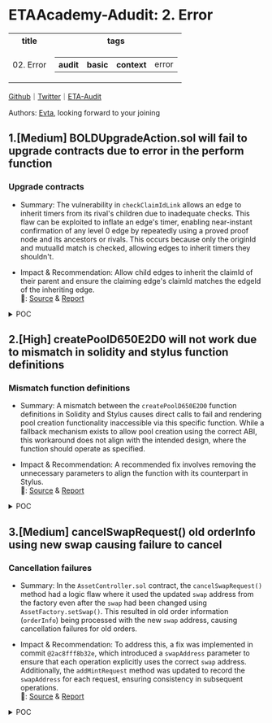 # ETAAcademy-Adudit: 2. Error

<table>
  <tr>
    <th>title</th>
    <th>tags</th>
  </tr>
  <tr>
    <td>02. Error</td>
    <td>
      <table>
        <tr>
          <th>audit</th>
          <th>basic</th>
          <th>context</th>
          <td>error</td>
        </tr>
      </table>
    </td>
  </tr>
</table>

[Github](https://github.com/ETAAcademy)｜[Twitter](https://twitter.com/ETAAcademy)｜[ETA-Audit](https://github.com/ETAAcademy/ETAAcademy-Audit)

Authors: [Evta](https://twitter.com/pwhattie), looking forward to your joining

## 1.[Medium] BOLDUpgradeAction.sol will fail to upgrade contracts due to error in the perform function

### Upgrade contracts

- Summary: The vulnerability in `checkClaimIdLink` allows an edge to inherit timers from its rival's children due to inadequate checks. This flaw can be exploited to inflate an edge's timer, enabling near-instant confirmation of any level 0 edge by repeatedly using a proved proof node and its ancestors or rivals. This occurs because only the originId and mutualId match is checked, allowing edges to inherit timers they shouldn't.

- Impact & Recommendation: Allow child edges to inherit the claimId of their parent and ensure the claiming edge's claimId matches the edgeId of the inheriting edge.
  <br> 🐬: [Source](https://code4rena.com/reports/2024-05-arbitrum-foundation#m-02-boldupgradeactionsol-will-fail-to-upgrade-contracts-due-to-error-in-the-perform-function) & [Report](https://code4rena.com/reports/2024-05-arbitrum-foundation)

<details><summary>POC</summary>

```solidity
// SPDX-License-Identifier: MIT
pragma solidity 0.8.17;
import {Test} from "forge-std/Test.sol";
import "forge-std/console.sol";
struct OldStaker {
    uint256 amountStaked;
    uint64 index;
    uint64 latestStakedNode;
    // currentChallenge is 0 if staker is not in a challenge
    uint64 currentChallenge; // 1. cannot have current challenge
    bool isStaked; // 2. must be staked
}
interface IOldRollup {
    function pause() external;
    function forceRefundStaker(address[] memory stacker) external;
    function getStakerAddress(uint64 stakerNum) external view returns (address);
    function stakerCount() external view returns (uint64);
    function getStaker(address staker) external view returns (OldStaker memory);
}
contract C4 is Test {
    IOldRollup oldRollup;
    address admin;
    function setUp() public {
        uint256 forkId = vm.createFork("https://rpc.ankr.com/eth");
        vm.selectFork(forkId);
        oldRollup = IOldRollup(0x5eF0D09d1E6204141B4d37530808eD19f60FBa35);
        admin = 0x3ffFbAdAF827559da092217e474760E2b2c3CeDd;
    }
    function test_Cleanup() public {
        vm.startPrank(admin);
        oldRollup.pause();
        uint64 stakerCount = oldRollup.stakerCount();
        // since we for-loop these stakers we set an arbitrary limit - we dont
        // expect any instances to have close to this number of stakers
        if (stakerCount > 50) {
            stakerCount = 50;
        }
        for (uint64 i = 0; i < stakerCount; i++) {
            // FAILS with panic: array out-of-bounds access
            address stakerAddr = oldRollup.getStakerAddress(i);
            OldStaker memory staker = oldRollup.getStaker(stakerAddr);
            if (staker.isStaked && staker.currentChallenge == 0) {
                address[] memory stakersToRefund = new address[](1);
                stakersToRefund[0] = stakerAddr;
                oldRollup.forceRefundStaker(stakersToRefund);
            }
        }
    }
}
```

</details>

## 2.[High] createPoolD650E2D0 will not work due to mismatch in solidity and stylus function definitions

### Mismatch function definitions

- Summary: A mismatch between the `createPoolD650E2D0` function definitions in Solidity and Stylus causes direct calls to fail and rendering pool creation functionality inaccessible via this specific function. While a fallback mechanism exists to allow pool creation using the correct ABI, this workaround does not align with the intended design, where the function should operate as specified.

- Impact & Recommendation: A recommended fix involves removing the unnecessary parameters to align the function with its counterpart in Stylus.
  <br> 🐬: [Source](https://code4rena.com/reports/2024-10-superposition#h-01-createpoold650e2d0-will-not-work-due-to-mismatch-in-solidity-and-stylus-function-definitions) & [Report](https://code4rena.com/reports/2024-10-superposition)

<details><summary>POC</summary>

```rust
    pub fn create_pool_D650_E2_D0(

        &mut self,

        pool: Address,

        price: U256,

        fee: u32,

    ) -> Result<(), Revert> {

 //...

     }

 }

```

```solidity

    function createPoolD650E2D0( //@audit

        address /* token */,

        uint256 /* sqrtPriceX96 */,

        uint32 /* fee */,

        uint8 /* tickSpacing */,

        uint128 /* maxLiquidityPerTick */

    ) external {

        directDelegate(_getExecutorAdmin());

    }
```

</details>

## 3.[Medium] cancelSwapRequest() old orderInfo using new swap causing failure to cancel

### Cancellation failures

- Summary: In the `AssetController.sol` contract, the `cancelSwapRequest()` method had a logic flaw where it used the updated `swap` address from the factory even after the `swap` had been changed using `AssetFactory.setSwap()`. This resulted in old order information (`orderInfo`) being processed with the new `swap` address, causing cancellation failures for old orders.

- Impact & Recommendation: To address this, a fix was implemented in commit `@2ac8fff8b32e`, which introduced a `swapAddress` parameter to ensure that each operation explicitly uses the correct `swap` address. Additionally, the `addMintRequest` method was updated to record the `swapAddress` for each request, ensuring consistency in subsequent operations.
  <br> 🐬: [Source](https://code4rena.com/reports/2024-12-ssi-zenith) & [Report](https://code4rena.com/reports/2024-12-ssi-zenith)

<details><summary>POC</summary>

```solidity

function addMintRequest(uint256 assetID, OrderInfo memory orderInfo) external whenNotPaused returns (uint) {
...
    mintRequests.push(Request({
        nonce: mintRequests.length,
        requester: msg.sender,
        assetTokenAddress: assetTokenAddress,
        amount: order.outAmount,
        @> swapAddress: swapAddress,
        orderHash: orderInfo.orderHash,
        status: RequestStatus.PENDING,
        requestTimestamp: block.timestamp,
        issueFee: issueFee
    }));
    assetToken.lockIssue();
    emit AddMintRequest(mintRequests.length-1);
    return mintRequests.length-1;
}

```

</details>
